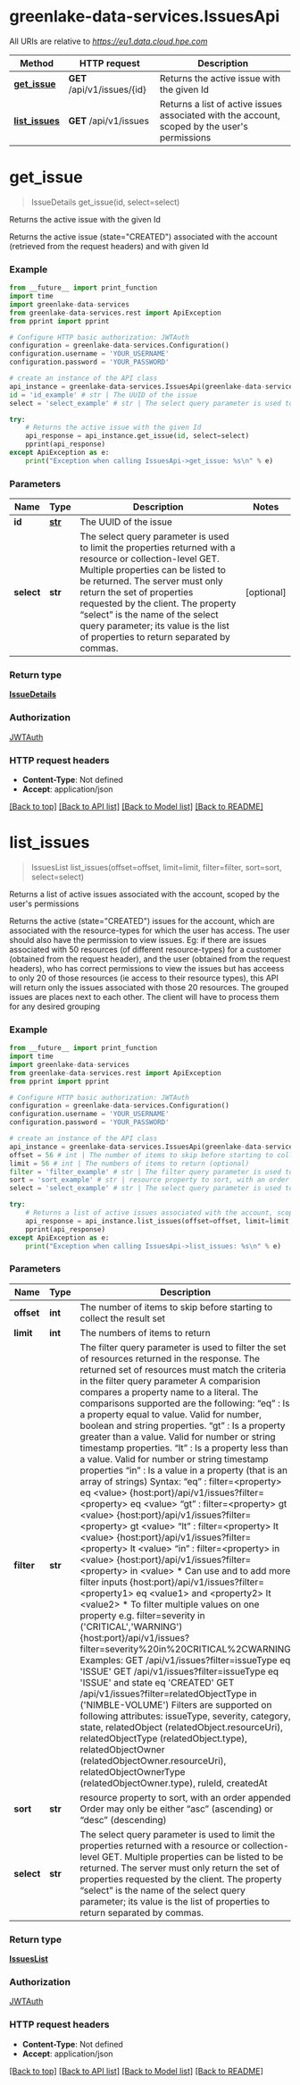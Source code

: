 # greenlake-data-services.IssuesApi

All URIs are relative to *https://eu1.data.cloud.hpe.com*

Method | HTTP request | Description
------------- | ------------- | -------------
[**get_issue**](IssuesApi.md#get_issue) | **GET** /api/v1/issues/{id} | Returns the active issue with the given Id
[**list_issues**](IssuesApi.md#list_issues) | **GET** /api/v1/issues | Returns a list of active issues associated with the account, scoped by the user&#39;s permissions


# **get_issue**
> IssueDetails get_issue(id, select=select)

Returns the active issue with the given Id

Returns the active issue (state=\"CREATED\") associated with the account (retrieved from the request headers) and with given Id

### Example
```python
from __future__ import print_function
import time
import greenlake-data-services
from greenlake-data-services.rest import ApiException
from pprint import pprint

# Configure HTTP basic authorization: JWTAuth
configuration = greenlake-data-services.Configuration()
configuration.username = 'YOUR_USERNAME'
configuration.password = 'YOUR_PASSWORD'

# create an instance of the API class
api_instance = greenlake-data-services.IssuesApi(greenlake-data-services.ApiClient(configuration))
id = 'id_example' # str | The UUID of the issue
select = 'select_example' # str | The select query parameter is used to limit the properties returned with a resource or collection-level GET. Multiple properties can be listed to be returned. The server must only return the set of properties requested by the client. The property “select” is the name of the select query parameter; its value is the list of properties to return separated by commas.  (optional)

try:
    # Returns the active issue with the given Id
    api_response = api_instance.get_issue(id, select=select)
    pprint(api_response)
except ApiException as e:
    print("Exception when calling IssuesApi->get_issue: %s\n" % e)
```

### Parameters

Name | Type | Description  | Notes
------------- | ------------- | ------------- | -------------
 **id** | [**str**](.md)| The UUID of the issue | 
 **select** | **str**| The select query parameter is used to limit the properties returned with a resource or collection-level GET. Multiple properties can be listed to be returned. The server must only return the set of properties requested by the client. The property “select” is the name of the select query parameter; its value is the list of properties to return separated by commas.  | [optional] 

### Return type

[**IssueDetails**](IssueDetails.md)

### Authorization

[JWTAuth](../README.md#JWTAuth)

### HTTP request headers

 - **Content-Type**: Not defined
 - **Accept**: application/json

[[Back to top]](#) [[Back to API list]](../README.md#documentation-for-api-endpoints) [[Back to Model list]](../README.md#documentation-for-models) [[Back to README]](../README.md)

# **list_issues**
> IssuesList list_issues(offset=offset, limit=limit, filter=filter, sort=sort, select=select)

Returns a list of active issues associated with the account, scoped by the user's permissions

Returns the active (state=\"CREATED\") issues for the account, which are associated with the resource-types for which the user has access. The user should also have the permission to view issues. Eg: if there are issues associated with 50 resources (of different resource-types) for a customer (obtained from the request header), and the user (obtained from the request headers), who has correct permissions to view the issues but has acceess to only 20 of those resources (ie access to their resource types), this API will return only the issues associated with those 20 resources. The grouped issues are places next to each other. The client will have to process them for any desired grouping 

### Example
```python
from __future__ import print_function
import time
import greenlake-data-services
from greenlake-data-services.rest import ApiException
from pprint import pprint

# Configure HTTP basic authorization: JWTAuth
configuration = greenlake-data-services.Configuration()
configuration.username = 'YOUR_USERNAME'
configuration.password = 'YOUR_PASSWORD'

# create an instance of the API class
api_instance = greenlake-data-services.IssuesApi(greenlake-data-services.ApiClient(configuration))
offset = 56 # int | The number of items to skip before starting to collect the result set (optional)
limit = 56 # int | The numbers of items to return (optional)
filter = 'filter_example' # str | The filter query parameter is used to filter the set of resources returned in the response. The returned set of resources must match the criteria in the filter query parameter A comparision compares a property name to a literal. The comparisons supported are the following: “eq” : Is a property equal to value. Valid for number, boolean and string properties. “gt” : Is a property greater than a value. Valid for number or string timestamp properties. “lt” : Is a property less than a value. Valid for number or string timestamp properties “in” : Is a value in a property (that is an array of strings) Syntax:  “eq” : filter=<property> eq <value> {host:port}/api/v1/issues?filter=<property> eq <value> “gt” : filter=<property> gt <value> {host:port}/api/v1/issues?filter=<property> gt <value> “lt” : filter=<property> lt <value> {host:port}/api/v1/issues?filter=<property> lt <value> “in” : filter=<property> in <value> {host:port}/api/v1/issues?filter=<property> in <value> * Can use and to add more filter inputs {host:port}/api/v1/issues?filter=<property1> eq <value1> and <property2> lt <value2>  * To filter multiple values on one property e.g. filter=severity in ('CRITICAL','WARNING') {host:port}/api/v1/issues?filter=severity%20in%20CRITICAL%2CWARNING Examples: GET /api/v1/issues?filter=issueType eq 'ISSUE' GET /api/v1/issues?filter=issueType eq 'ISSUE' and state eq 'CREATED' GET /api/v1/issues?filter=relatedObjectType in ('NIMBLE-VOLUME') Filters are supported on following attributes: issueType, severity, category, state, relatedObject (relatedObject.resourceUri), relatedObjectType (relatedObject.type), relatedObjectOwner (relatedObjectOwner.resourceUri), relatedObjectOwnerType (relatedObjectOwner.type), ruleId, createdAt  (optional)
sort = 'sort_example' # str | resource property to sort, with an order appended Order may only be either “asc” (ascending) or “desc” (descending)  (optional)
select = 'select_example' # str | The select query parameter is used to limit the properties returned with a resource or collection-level GET. Multiple properties can be listed to be returned. The server must only return the set of properties requested by the client. The property “select” is the name of the select query parameter; its value is the list of properties to return separated by commas.  (optional)

try:
    # Returns a list of active issues associated with the account, scoped by the user's permissions
    api_response = api_instance.list_issues(offset=offset, limit=limit, filter=filter, sort=sort, select=select)
    pprint(api_response)
except ApiException as e:
    print("Exception when calling IssuesApi->list_issues: %s\n" % e)
```

### Parameters

Name | Type | Description  | Notes
------------- | ------------- | ------------- | -------------
 **offset** | **int**| The number of items to skip before starting to collect the result set | [optional] 
 **limit** | **int**| The numbers of items to return | [optional] 
 **filter** | **str**| The filter query parameter is used to filter the set of resources returned in the response. The returned set of resources must match the criteria in the filter query parameter A comparision compares a property name to a literal. The comparisons supported are the following: “eq” : Is a property equal to value. Valid for number, boolean and string properties. “gt” : Is a property greater than a value. Valid for number or string timestamp properties. “lt” : Is a property less than a value. Valid for number or string timestamp properties “in” : Is a value in a property (that is an array of strings) Syntax:  “eq” : filter&#x3D;&lt;property&gt; eq &lt;value&gt; {host:port}/api/v1/issues?filter&#x3D;&lt;property&gt; eq &lt;value&gt; “gt” : filter&#x3D;&lt;property&gt; gt &lt;value&gt; {host:port}/api/v1/issues?filter&#x3D;&lt;property&gt; gt &lt;value&gt; “lt” : filter&#x3D;&lt;property&gt; lt &lt;value&gt; {host:port}/api/v1/issues?filter&#x3D;&lt;property&gt; lt &lt;value&gt; “in” : filter&#x3D;&lt;property&gt; in &lt;value&gt; {host:port}/api/v1/issues?filter&#x3D;&lt;property&gt; in &lt;value&gt; * Can use and to add more filter inputs {host:port}/api/v1/issues?filter&#x3D;&lt;property1&gt; eq &lt;value1&gt; and &lt;property2&gt; lt &lt;value2&gt;  * To filter multiple values on one property e.g. filter&#x3D;severity in (&#39;CRITICAL&#39;,&#39;WARNING&#39;) {host:port}/api/v1/issues?filter&#x3D;severity%20in%20CRITICAL%2CWARNING Examples: GET /api/v1/issues?filter&#x3D;issueType eq &#39;ISSUE&#39; GET /api/v1/issues?filter&#x3D;issueType eq &#39;ISSUE&#39; and state eq &#39;CREATED&#39; GET /api/v1/issues?filter&#x3D;relatedObjectType in (&#39;NIMBLE-VOLUME&#39;) Filters are supported on following attributes: issueType, severity, category, state, relatedObject (relatedObject.resourceUri), relatedObjectType (relatedObject.type), relatedObjectOwner (relatedObjectOwner.resourceUri), relatedObjectOwnerType (relatedObjectOwner.type), ruleId, createdAt  | [optional] 
 **sort** | **str**| resource property to sort, with an order appended Order may only be either “asc” (ascending) or “desc” (descending)  | [optional] 
 **select** | **str**| The select query parameter is used to limit the properties returned with a resource or collection-level GET. Multiple properties can be listed to be returned. The server must only return the set of properties requested by the client. The property “select” is the name of the select query parameter; its value is the list of properties to return separated by commas.  | [optional] 

### Return type

[**IssuesList**](IssuesList.md)

### Authorization

[JWTAuth](../README.md#JWTAuth)

### HTTP request headers

 - **Content-Type**: Not defined
 - **Accept**: application/json

[[Back to top]](#) [[Back to API list]](../README.md#documentation-for-api-endpoints) [[Back to Model list]](../README.md#documentation-for-models) [[Back to README]](../README.md)


